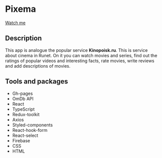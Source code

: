# Pixema

[Watch me](https://tuljam.github.io/react-movie-store/)

## Description

This app is analogue the popular service **Kinopoisk.ru**. This is service about cinema in Runet. On it you can watch movies and series, find out the ratings of popular videos and interesting facts, rate movies, write reviews and add descriptions of movies.

## Tools and packages

- Gh-pages
- OmDb API
- React
- TypeScript
- Redux-toolkit
- Axios
- Styled-components
- React-hook-form
- React-select
- Firebase
- CSS
- HTML
